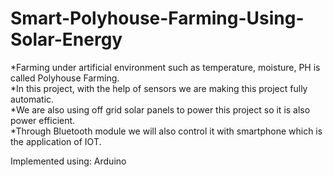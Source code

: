 # Smart-Polyhouse-Farming-Using-Solar-Energy  
*Farming under artificial environment such as temperature, moisture, PH is called Polyhouse Farming.  
*In this project,  with the help of sensors we are making this project fully automatic.  
*We are also using off grid solar panels to power this project so it is also power efficient.  
*Through Bluetooth module we will also control it with smartphone which is the application of IOT.  
  
Implemented using: Arduino

